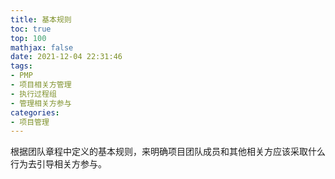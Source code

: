 ```yaml
---
title: 基本规则
toc: true
top: 100
mathjax: false
date: 2021-12-04 22:31:46
tags:
- PMP
- 项目相关方管理
- 执行过程组
- 管理相关方参与
categories:
- 项目管理
---
```

根据团队章程中定义的基本规则，来明确项目团队成员和其他相关方应该采取什么行为去引导相关方参与。
